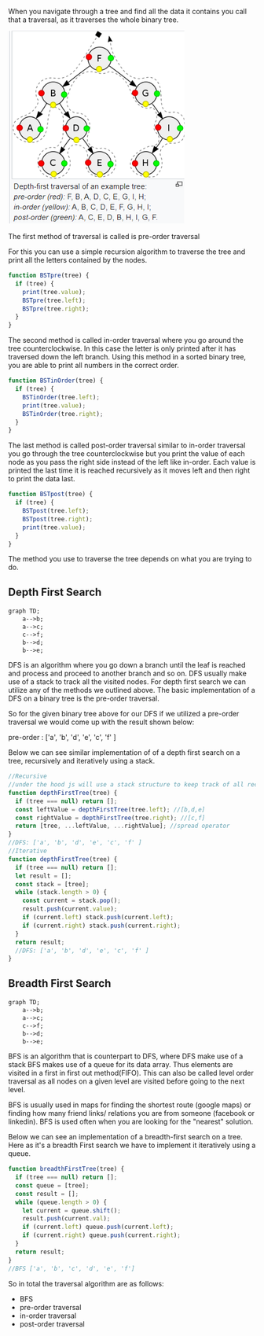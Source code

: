 
When you navigate through a tree and find all the data it contains you call that a traversal, as it traverses the whole binary tree.

![](/assets/images/2022-01-02-23-51-27.png)

The first method of traversal is called is pre-order traversal

For this you can use a simple recursion algorithm to traverse the tree and print all the letters contained by the nodes.

```javascript
function BSTpre(tree) {
  if (tree) {
    print(tree.value);
    BSTpre(tree.left);
    BSTpre(tree.right);
  }
}
```

The second method is called in-order traversal where you go around the tree counterclockwise. In this case the letter is only printed after it has traversed down the left branch. Using this method in a sorted binary tree, you are able to print all numbers in the correct order.

```javascript
function BSTinOrder(tree) {
  if (tree) {
    BSTinOrder(tree.left);
    print(tree.value);
    BSTinOrder(tree.right);
  }
}
```

The last method is called post-order traversal similar to in-order traversal you go through the tree counterclockwise but you print the value of each node as you pass the right side instead of the left like in-order. Each value is printed the last time it is reached recursively as it moves left and then right to print the data last.

```javascript
function BSTpost(tree) {
  if (tree) {
    BSTpost(tree.left);
    BSTpost(tree.right);
    print(tree.value);
  }
}
```

The method you use to traverse the tree depends on what you are trying to do.

## Depth First Search

```mermaid
graph TD;
    a-->b;
    a-->c;
    c-->f;
    b-->d;
    b-->e;
```

DFS is an algorithm where you go down a branch until the leaf is reached and process and proceed to another branch and so on. DFS usually make use of a stack to track all the visited nodes. For depth first search we can utilize any of the methods we outlined above. The basic implementation of a DFS on a binary tree is the pre-order traversal.

So for the given binary tree above for our DFS if we utilized a pre-order traversal we would come up with the result shown below:

pre-order : ['a', 'b', 'd', 'e', 'c', 'f' ]

Below we can see similar implementation of of a depth first search on a tree, recursively and iteratively using a stack.

```javascript
//Recursive
//under the hood js will use a stack structure to keep track of all recursive calls.
function depthFirstTree(tree) {
  if (tree === null) return [];
  const leftValue = depthFirstTree(tree.left); //[b,d,e]
  const rightValue = depthFirstTree(tree.right); //[c,f]
  return [tree, ...leftValue, ...rightValue]; //spread operator
}
//DFS: ['a', 'b', 'd', 'e', 'c', 'f' ]
//Iterative
function depthFirstTree(tree) {
  if (tree === null) return [];
  let result = [];
  const stack = [tree];
  while (stack.length > 0) {
    const current = stack.pop();
    result.push(current.value);
    if (current.left) stack.push(current.left);
    if (current.right) stack.push(current.right);
  }
  return result;
  //DFS: ['a', 'b', 'd', 'e', 'c', 'f' ]
}
```

## Breadth First Search

```mermaid
graph TD;
    a-->b;
    a-->c;
    c-->f;
    b-->d;
    b-->e;
```

BFS is an algorithm that is counterpart to DFS, where DFS make use of a stack BFS makes use of a queue for its data array. Thus elements are visited in a first in first out method(FIFO). This can also be called level order traversal as all nodes on a given level are visited before going to the next level.

BFS is usually used in maps for finding the shortest route (google maps) or finding how many friend links/ relations you are from someone (facebook or linkedin). BFS is used often when you are looking for the "nearest" solution.

Below we can see an implementation of a breadth-first search on a tree. Here as it's a breadth First search we have to implement it iteratively using a queue.

```javascript
function breadthFirstTree(tree) {
  if (tree === null) return [];
  const queue = [tree];
  const result = [];
  while (queue.length > 0) {
    let current = queue.shift();
    result.push(current.val);
    if (current.left) queue.push(current.left);
    if (current.right) queue.push(current.right);
  }
  return result;
}
//BFS ['a', 'b', 'c', 'd', 'e', 'f']
```

So in total the traversal algorithm are as follows:

- BFS
- pre-order traversal
- in-order traversal
- post-order traversal
